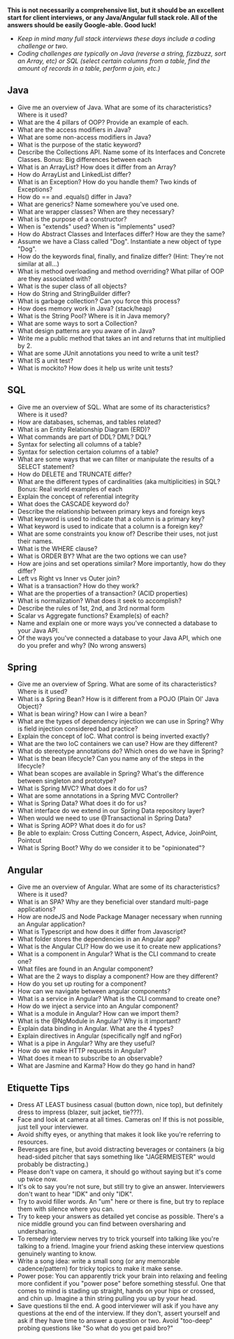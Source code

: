 **This is not necessarily a comprehensive list, but it should be an excellent start for client interviews, or any Java/Angular full stack role. All of the answers should be easily Google-able. Good luck!**
- *Keep in mind many full stack interviews these days include a coding challenge or two.* 
- *Coding challenges are typically on Java (reverse a string, fizzbuzz, sort an Array, etc) or SQL (select certain columns from a table, find the amount of records in a table, perform a join, etc.)*

## Java

- Give me an overview of Java. What are some of its characteristics? Where is it used?
- What are the 4 pillars of OOP? Provide an example of each.
- What are the access modifiers in Java?
- What are some non-access modifiers in Java?
- What is the purpose of the static keyword?
- Describe the Collections API. Name some of its Interfaces and Concrete Classes. Bonus: Big differences between each
- What is an ArrayList? How does it differ from an Array?
- How do ArrayList and LinkedList differ?
- What is an Exception? How do you handle them? Two kinds of Exceptions?
- How do == and .equals() differ in Java?
- What are generics? Name somewhere you've used one.
- What are wrapper classes? When are they necessary?
- What is the purpose of a constructor?
- When is "extends" used? When is "implements" used? 
- How do Abstract Classes and Interfaces differ? How are they the same?
- Assume we have a Class called "Dog". Instantiate a new object of type "Dog".
- How do the keywords final, finally, and finalize differ? (Hint: They're not similar at all...)
- What is method overloading and method overriding? What pillar of OOP are they associated with?
- What is the super class of all objects?
- How do String and StringBuilder differ?
- What is garbage collection? Can you force this process?
- How does memory work in Java? (stack/heap)
- What is the String Pool? Where is it in Java memory?
- What are some ways to sort a Collection?
- What design patterns are you aware of in Java?
- Write me a public method that takes an int and returns that int multiplied by 2.
- What are some JUnit annotations you need to write a unit test?
- What IS a unit test?
- What is mockito? How does it help us write unit tests?

## SQL

- Give me an overview of SQL. What are some of its characteristics? Where is it used?
- How are databases, schemas, and tables related?
- What is an Entity Relationship Diagram (ERD)?
- What commands are part of DDL? DML? DQL? 
- Syntax for selecting all columns of a table?
- Syntax for selection certaion columns of a table?
- What are some ways that we can filter or manipulate the results of a SELECT statement?
- How do DELETE and TRUNCATE differ?
- What are the different types of cardinalities (aka multiplicities) in SQL? Bonus: Real world examples of each
- Explain the concept of referential integrity
- What does the CASCADE keyword do? 
- Describe the relationship between primary keys and foreign keys
- What keyword is used to indicate that a column is a primary key? 
- What keyword is used to indicate that a column is a foreign key? 
- What are some constraints you know of? Describe their uses, not just their names.
- What is the WHERE clause?
- What is ORDER BY? What are the two options we can use?
- How are joins and set operations similar? More importantly, how do they differ?
- Left vs Right vs Inner vs Outer join?
- What is a transaction? How do they work?
- What are the properties of a transaction? (ACID properties)
- What is normalization? What does it seek to accomplish?
- Describe the rules of 1st, 2nd, and 3rd normal form
- Scalar vs Aggregate functions? Example(s) of each?
- Name and explain one or more ways you've connected a database to your Java API.
- Of the ways you've connected a database to your Java API, which one do you prefer and why? (No wrong answers)

## Spring

- Give me an overview of Spring. What are some of its characteristics? Where is it used?
- What is a Spring Bean? How is it different from a POJO (Plain Ol' Java Object)?
- What is bean wiring? How can I wire a bean?
- What are the types of dependency injection we can use in Spring? Why is field injection considered bad practice?
- Explain the concept of IoC. What control is being inverted exactly?
- What are the two IoC containers we can use? How are they different?
- What do stereotype annotations do? Which ones do we have in Spring?
- What is the bean lifecycle? Can you name any of the steps in the lifecycle?
- What bean scopes are available in Spring? What's the difference between singleton and prototype?
- What is Spring MVC? What does it do for us?
- What are some annotations in a Spring MVC Controller?
- What is Spring Data? What does it do for us?
- What interface do we extend in our Spring Data repository layer?
- When would we need to use @Transactional in Spring Data?
- What is Spring AOP? What does it do for us?
- Be able to explain: Cross Cutting Concern, Aspect, Advice, JoinPoint, Pointcut
- What is Spring Boot? Why do we consider it to be "opinionated"?

## Angular

- Give me an overview of Angular. What are some of its characteristics? Where is it used?
- What is an SPA? Why are they beneficial over standard multi-page applications?
- How are nodeJS and Node Package Manager necessary when running an Angular application?
- What is Typescript and how does it differ from Javascript?
- What folder stores the dependencies in an Angular app?
- What is the Angular CLI? How do we use it to create new applications?
- What is a component in Angular? What is the CLI command to create one?
- What files are found in an Angular component?
- What are the 2 ways to display a component? How are they different?
- How do you set up routing for a component? 
- How can we navigate between angular components?
- What is a service in Angular? What is the CLI command to create one?
- How do we inject a service into an Angular component?
- What is a module in Angular? How can we import them?
- What is the @NgModule in Angular? Why is it important?
- Explain data binding in Angular. What are the 4 types?
- Explain directives in Angular (specifically ngIf and ngFor)
- What is a pipe in Angular? Why are they useful?
- How do we make HTTP requests in Angular?
- What does it mean to subscribe to an observable?
- What are Jasmine and Karma? How do they go hand in hand?

## Etiquette Tips

- Dress AT LEAST business casual (button down, nice top), but definitely dress to impress (blazer, suit jacket, tie???).
- Face and look at camera at all times. Cameras on! If this is not possible, just tell your interviewer. 
- Avoid shifty eyes, or anything that makes it look like you're referring to resources.
- Beverages are fine, but avoid distracting beverages or containers (a big head-sided pitcher that says something like "JAGERMEISTER" would probably be distracting.)
- Please don't vape on camera, it should go without saying but it's come up twice now. 
- It's ok to say you're not sure, but still try to give an answer. Interviewers don't want to hear "IDK" and only "IDK". 
- Try to avoid filler words. An "um" here or there is fine, but try to replace them with silence where you can.
- Try to keep your answers as detailed yet concise as possible. There's a nice middle ground you can find between oversharing and undersharing. 
- To remedy interview nerves try to trick yourself into talking like you're talking to a friend. Imagine your friend asking these interview questions genuinely wanting to know.
- Write a song idea: write a small song (or any memorable cadence/pattern) for tricky topics to make it make sense. 
- Power pose: You can apparently trick your brain into relaxing and feeling more confident if you "power pose" before something stessful. One that comes to mind is stading up straight, hands on your hips or crossed, and chin up. Imagine a thin string pulling you up by your head.
- Save questions til the end. A good interviewer will ask if you have any questions at the end of the interview. If they don't, assert yourself and ask if they have time to answer a question or two. Avoid "too-deep" probing questions like "So what do you get paid bro?"
